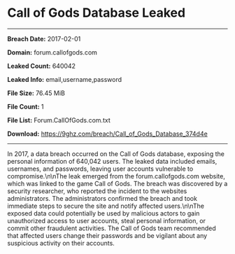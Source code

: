 # Call of Gods Database Leaked

------------
**Breach Date:** 2017-02-01

**Domain:** forum.callofgods.com

**Leaked Count:** 640042

**Leaked Info:** email,username,password

**File Size:** 76.45 MiB

**File Count:** 1

**File List:** Forum.CallOfGods.com.txt

**Download:** https://9ghz.com/breach/Call_of_Gods_Database_374d4e

------------
In 2017, a data breach occurred on the Call of Gods database, exposing the personal information of 640,042 users. The leaked data included emails, usernames, and passwords, leaving user accounts vulnerable to compromise.\\n\\nThe leak emerged from the forum.callofgods.com website, which was linked to the game Call of Gods. The breach was discovered by a security researcher, who reported the incident to the websites administrators. The administrators confirmed the breach and took immediate steps to secure the site and notify affected users.\\n\\nThe exposed data could potentially be used by malicious actors to gain unauthorized access to user accounts, steal personal information, or commit other fraudulent activities. The Call of Gods team recommended that affected users change their passwords and be vigilant about any suspicious activity on their accounts.
